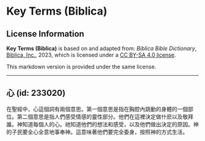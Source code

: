# Key Terms (Biblica)

## License Information

**Key Terms (Biblica)** is based on and adapted from: _Biblica Bible Dictionary_, [Biblica, Inc.](https://www.biblica.com/), 2023, which is licensed under a [CC BY-SA 4.0 license](https://creativecommons.org/licenses/by-sa/4.0/legalcode.en).

This markdown version is provided under the same license.



--------------------------------

## 心 (id: 233020)

在聖經中，心這個詞有兩個意思。第一個意思是指在胸腔內跳動的身體的一個部位。第二個意思是指人們感受情感的靈性部分。他們在這裡決定做什麽以及敬拜誰。神知道每個人的心。祂知道他們的想法和感受，以及他們做出決定的原因。神的子民要全心全意地事奉神。這意味著他們要完全委身，按照神的方式生活。


